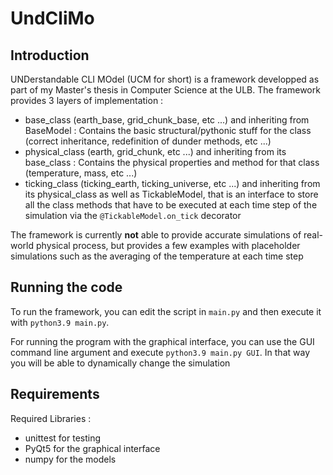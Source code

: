 # UndCliMo

## Introduction

UNDerstandable CLI MOdel (UCM for short) is a framework developped as part of my Master's thesis in Computer Science at
the ULB. The framework provides 3 layers of implementation :

- base_class (earth_base, grid_chunk_base, etc ...) and inheriting from BaseModel : Contains the basic
  structural/pythonic stuff for the class (correct inheritance, redefinition of dunder methods, etc ...)
- physical_class (earth, grid_chunk, etc ...) and inheriting from its base_class : Contains the physical properties and
  method for that class (temperature, mass, etc ...)
- ticking_class (ticking_earth, ticking_universe, etc ...) and inheriting from its physical_class as well as
  TickableModel, that is an interface to store all the class methods that have to be executed at each time step of the
  simulation via the `@TickableModel.on_tick` decorator

The framework is currently **not** able to provide accurate simulations of real-world physical process, but provides a
few examples with placeholder simulations such as the averaging of the temperature at each time step

## Running the code

To run the framework, you can edit the script in `main.py` and then execute it with `python3.9 main.py`.

For running the program with the graphical interface, you can use the GUI command line argument and
execute `python3.9 main.py GUI`. In that way you will be able to dynamically change the simulation

## Requirements

Required Libraries :

- unittest for testing
- PyQt5 for the graphical interface
- numpy for the models
